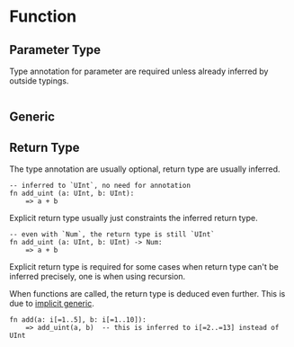 # Function

## Parameter Type

Type annotation for parameter are required unless already inferred by outside typings.

```stick
```

## Generic

## Return Type

The type annotation are usually optional, return type are usually inferred.

```stick
-- inferred to `UInt`, no need for annotation
fn add_uint (a: UInt, b: UInt):
    => a + b
```

Explicit return type usually just constraints the inferred return type.

```stick
-- even with `Num`, the return type is still `UInt`
fn add_uint (a: UInt, b: UInt) -> Num:
    => a + b
```

Explicit return type is required for some cases when return type can't be inferred precisely, one is when using recursion.

When functions are called, the return type is deduced even further. This is due to [implicit generic](implicit_generic.md).

```stick
fn add(a: i[=1..5], b: i[=1..10]):
    => add_uint(a, b)  -- this is inferred to i[=2..=13] instead of UInt
```
